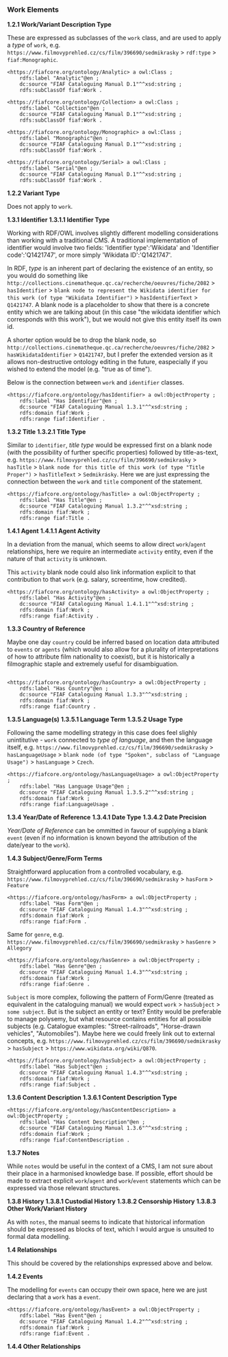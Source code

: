 ### Work Elements

**1.2.1 Work/Variant Description Type**

These are expressed as subclasses of the `work` class, and are used to apply a *type* of `work`, e.g. `https://www.filmovyprehled.cz/cs/film/396690/sedmikrasky` > `rdf:type` > `fiaf:Monographic`.

```ttl
<https://fiafcore.org/ontology/Analytic> a owl:Class ;
    rdfs:label "Analytic"@en ;
    dc:source "FIAF Cataloguing Manual D.1"^^xsd:string ;
    rdfs:subClassOf fiaf:Work .

<https://fiafcore.org/ontology/Collection> a owl:Class ;
    rdfs:label "Collection"@en ;
    dc:source "FIAF Cataloguing Manual D.1"^^xsd:string ;
    rdfs:subClassOf fiaf:Work .

<https://fiafcore.org/ontology/Monographic> a owl:Class ;
    rdfs:label "Monographic"@en ;
    dc:source "FIAF Cataloguing Manual D.1"^^xsd:string ;
    rdfs:subClassOf fiaf:Work .

<https://fiafcore.org/ontology/Serial> a owl:Class ;
    rdfs:label "Serial"@en ;
    dc:source "FIAF Cataloguing Manual D.1"^^xsd:string ;
    rdfs:subClassOf fiaf:Work .
```

**1.2.2 Variant Type**

Does not apply to `work`.

**1.3.1 Identifier**
**1.3.1.1 Identifier Type**

Working with RDF/OWL involves slightly different modelling considerations than working with a traditional CMS. A traditional implementation of identifier would involve two fields: 'Identifier type':'Wikidata' and 'Identifier code':'Q1421747', or more simply 'Wikidata ID':'Q1421747'.

In RDF, *type* is an inherent part of declaring the existence of an entity, so you would do something like `http://collections.cinematheque.qc.ca/recherche/oeuvres/fiche/2082` > `hasIdentifier` > `blank node to represent the Wikidata identifier for this work (of type "Wikidata Identifier")` > `hasIdentifierText` > `Q1421747`. A blank node is a placeholder to show that there is a concrete entity which we are talking about (in this case "the wikidata identifier which corresponds with this work"), but we would not give this entity itself its own id.

A shorter option would be to drop the blank node, so `http://collections.cinematheque.qc.ca/recherche/oeuvres/fiche/2082` > `hasWikidataIdentifier` > `Q1421747`, but I prefer the extended version as it allows non-destructive ontology editing in the future, easpecially if you wished to extend the model (e.g. "true as of time").

Below is the connection between `work` and `identifier` classes.

```ttl
<https://fiafcore.org/ontology/hasIdentifier> a owl:ObjectProperty ;
    rdfs:label "Has Identifier"@en ;
    dc:source "FIAF Cataloguing Manual 1.3.1"^^xsd:string ;
    rdfs:domain fiaf:Work ;
    rdfs:range fiaf:Identifier .
```

**1.3.2 Title**
**1.3.2.1 Title Type**

Similar to `identifier`, *title type* would be expressed first on a blank node (with the possibility of further specific properties) followed by title-as-text, e.g. `https://www.filmovyprehled.cz/cs/film/396690/sedmikrasky` > `hasTitle` > `blank node for this title of this work (of type "Title Proper")` > `hasTitleText` > `Sedmikrásky`. Here we are just expressing the connection between the `work` and `title` component of the statement. 


```ttl
<https://fiafcore.org/ontology/hasTitle> a owl:ObjectProperty ;
    rdfs:label "Has Title"@en ;
    dc:source "FIAF Cataloguing Manual 1.3.2"^^xsd:string ;
    rdfs:domain fiaf:Work ;
    rdfs:range fiaf:Title .
```

**1.4.1 Agent**
**1.4.1.1 Agent Activity**

In a deviation from the manual, which seems to allow direct `work`/`agent` relationships, here we require an intermediate `activity` entity, even if the nature of that `activity` is unknown.

This `activity` blank node could also link information explicit to that contribution to that `work` (e.g. salary, screentime, how credited).

```
<https://fiafcore.org/ontology/hasActivity> a owl:ObjectProperty ;
    rdfs:label "Has Activity"@en ;
    dc:source "FIAF Cataloguing Manual 1.4.1.1"^^xsd:string ;
    rdfs:domain fiaf:Work ;
    rdfs:range fiaf:Activity .
```


**1.3.3 Country of Reference**

Maybe one day `country` could be inferred based on location data attributed to `events` or `agents` (which would also allow for a plurality of interpretations of how to attribute film nationality to coexist), but it is historically a filmographic staple and extremely useful for disambiguation.
```

<https://fiafcore.org/ontology/hasCountry> a owl:ObjectProperty ;
    rdfs:label "Has Country"@en ;
    dc:source "FIAF Cataloguing Manual 1.3.3"^^xsd:string ;
    rdfs:domain fiaf:Work ;
    rdfs:range fiaf:Country .
```

**1.3.5 Language(s)**
**1.3.5.1 Language Term**
**1.3.5.2 Usage Type**

Following the same modelling strategy in this case does feel slighly unintitutive - `work` connected to *type of language*, and then the language itself, e.g. `https://www.filmovyprehled.cz/cs/film/396690/sedmikrasky` > `hasLanguageUsage` > `blank node (of type "Spoken", subclass of "Language Usage")` > `hasLanguage` > `Czech`.

```
<https://fiafcore.org/ontology/hasLanguageUsage> a owl:ObjectProperty ;
    rdfs:label "Has Language Usage"@en ;
    dc:source "FIAF Cataloguing Manual 1.3.5.2"^^xsd:string ;
    rdfs:domain fiaf:Work ;
    rdfs:range fiaf:LanguageUsage .
```

**1.3.4 Year/Date of Reference**
**1.3.4.1 Date Type**
**1.3.4.2 Date Precision**

*Year/Date of Reference* can be ommitted in favour of supplying a blank `event` (even if no information is known beyond the attribution of the date/year to the `work`).

**1.4.3 Subject/Genre/Form Terms**

Straightforward applucation from a controlled vocabulary, e.g. `https://www.filmovyprehled.cz/cs/film/396690/sedmikrasky` > `hasForm` > `Feature`

```
<https://fiafcore.org/ontology/hasForm> a owl:ObjectProperty ;
    rdfs:label "Has Form"@en ;
    dc:source "FIAF Cataloguing Manual 1.4.3"^^xsd:string ;
    rdfs:domain fiaf:Work ;
    rdfs:range fiaf:Form .
```
Same for `genre`, e.g. `https://www.filmovyprehled.cz/cs/film/396690/sedmikrasky` > `hasGenre` > `Allegory`

```
<https://fiafcore.org/ontology/hasGenre> a owl:ObjectProperty ;
    rdfs:label "Has Genre"@en ;
    dc:source "FIAF Cataloguing Manual 1.4.3"^^xsd:string ;
    rdfs:domain fiaf:Work ;
    rdfs:range fiaf:Genre .
```

`Subject` is more complex, following the pattern of Form/Genre (treated as equivalent in the cataloguing manual) we would expect `work` > `hasSubject` > `some subject`. But is the subject an entity or text? Entity would be preferable to manage polysemy, but what resource contains entities for all possible subjects (e.g. Catalogue examples: "Street-railroads", "Horse-drawn vehicles", "Automobiles"). Maybe here we could freely link out to external concepts, e.g. `https://www.filmovyprehled.cz/cs/film/396690/sedmikrasky` > `hasSubject` > `https://www.wikidata.org/wiki/Q870`.

```
<https://fiafcore.org/ontology/hasSubject> a owl:ObjectProperty ;
    rdfs:label "Has Subject"@en ;
    dc:source "FIAF Cataloguing Manual 1.4.3"^^xsd:string ;
    rdfs:domain fiaf:Work ;
    rdfs:range fiaf:Subject .
```

**1.3.6 Content Description**
**1.3.6.1 Content Description Type**

```
<https://fiafcore.org/ontology/hasContentDescription> a owl:ObjectProperty ;
    rdfs:label "Has Content Description"@en ;
    dc:source "FIAF Cataloguing Manual 1.3.6"^^xsd:string ;
    rdfs:domain fiaf:Work ;
    rdfs:range fiaf:ContentDescription .
```

**1.3.7 Notes**

While `notes` would be useful in the context of a CMS, I am not sure about their place in a harmonised knowledge base. If possible, effort should be made to extract explicit `work`/`agent` and `work`/`event` statements which can be expressed via those relevant structures. 

**1.3.8 History**
**1.3.8.1 Custodial History**
**1.3.8.2 Censorship History**
**1.3.8.3 Other Work/Variant History**

As with `notes`, the manual seems to indicate that historical information should be expressed as blocks of text, which I would argue is unsuited to formal data modelling. 

**1.4 Relationships**

This should be covered by the relationships expressed above and below.

**1.4.2 Events**

The modelling for `events` can occupy their own space, here we are just declaring that a `work` has a `event`.

```ttl
<https://fiafcore.org/ontology/hasEvent> a owl:ObjectProperty ;
    rdfs:label "Has Event"@en ;
    dc:source "FIAF Cataloguing Manual 1.4.2"^^xsd:string ;
    rdfs:domain fiaf:Work ;
    rdfs:range fiaf:Event .
```

**1.4.4 Other Relationships**



